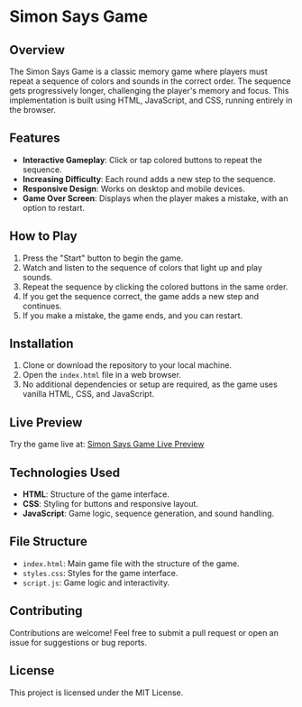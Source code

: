 # Simon Says Game

## Overview
The Simon Says Game is a classic memory game where players must repeat a sequence of colors and sounds in the correct order. The sequence gets progressively longer, challenging the player's memory and focus. This implementation is built using HTML, JavaScript, and CSS, running entirely in the browser.

## Features
- **Interactive Gameplay**: Click or tap colored buttons to repeat the sequence.
- **Increasing Difficulty**: Each round adds a new step to the sequence.
- **Responsive Design**: Works on desktop and mobile devices.
- **Game Over Screen**: Displays when the player makes a mistake, with an option to restart.

## How to Play
1. Press the "Start" button to begin the game.
2. Watch and listen to the sequence of colors that light up and play sounds.
3. Repeat the sequence by clicking the colored buttons in the same order.
4. If you get the sequence correct, the game adds a new step and continues.
5. If you make a mistake, the game ends, and you can restart.

## Installation
1. Clone or download the repository to your local machine.
2. Open the `index.html` file in a web browser.
3. No additional dependencies or setup are required, as the game uses vanilla HTML, CSS, and JavaScript.

## Live Preview
Try the game live at: [Simon Says Game Live Preview](https://example.com/simon-says-game)

## Technologies Used
- **HTML**: Structure of the game interface.
- **CSS**: Styling for buttons and responsive layout.
- **JavaScript**: Game logic, sequence generation, and sound handling.

## File Structure
- `index.html`: Main game file with the structure of the game.
- `styles.css`: Styles for the game interface.
- `script.js`: Game logic and interactivity.


## Contributing
Contributions are welcome! Feel free to submit a pull request or open an issue for suggestions or bug reports.

## License
This project is licensed under the MIT License.
